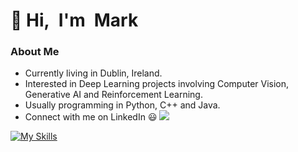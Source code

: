 # 👋 Hi, I'm Mark

### About Me

- Currently living in Dublin, Ireland.
- Interested in Deep Learning projects involving Computer Vision, Generative AI and Reinforcement Learning.
- Usually programming in Python, C++ and Java.
- Connect with me on LinkedIn :smiley: <a href="https://www.linkedin.com/in/mark-crowley-1995541b8/"><img src="https://img.shields.io/badge/-Mark_Crowley-0072b1?style=flat&logo=Linkedin&logoColor=white" /></a>

[![My Skills](https://skillicons.dev/icons?i=python,java,cpp,c,matlab,r,tensorflow,pytorch,mysql,aws,azure,docker)](https://skillicons.dev)

<!--
**markcrowley1/markcrowley1** is a ✨ _special_ ✨ repository because its `README.md` (this file) appears on your GitHub profile.

Here are some ideas to get you started:

- 🔭 I’m currently working on ...
- 🌱 I’m currently learning ...
- 👯 I’m looking to collaborate on ...
- 🤔 I’m looking for help with ...
- 💬 Ask me about ...
- 📫 How to reach me: ...
- 😄 Pronouns: ...
- ⚡ Fun fact: ...
-->
